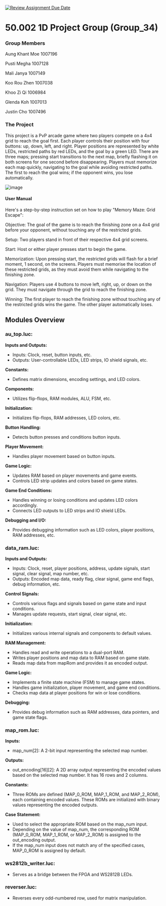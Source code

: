 [![Review Assignment Due Date](https://classroom.github.com/assets/deadline-readme-button-24ddc0f5d75046c5622901739e7c5dd533143b0c8e959d652212380cedb1ea36.svg)](https://classroom.github.com/a/5YTzVbxp)
# 50.002 1D Project Group (Group_34)

### Group Members

Aung Khant Moe  1007196

Pusti Megha     1007128

Mali Janya      1007149

Koo Rou Zhen    1007038

Khoo Zi Qi      1006984

Glenda Koh      1007013

Justin Cho      1007496

### The Project

This project is a PvP arcade game where two players compete on a 4x4 grid to reach the goal first. Each player controls their position with four buttons: up, down, left, and right. Player positions are represented by white LEDs, restricted paths by red LEDs, and the goal by a green LED. There are three maps; pressing start transitions to the next map, briefly flashing it on both screens for one second before disappearing. Players must memorize each map quickly, navigating to the goal while avoiding restricted paths. The first to reach the goal wins; if the opponent wins, you lose automatically.

![image](https://github.com/50002-computation-structures/1d-project-group_34/assets/117970574/4d5e61b3-d2ff-4659-baa8-39e15827bf66)

#### User Manual
Here's a step-by-step instruction set on how to play "Memory Maze: Grid Escape":  

Objective: The goal of the game is to reach the finishing zone on a 4x4 grid before your opponent, without touching any of the restricted grids. 

Setup: Two players stand in front of their respective 4x4 grid screens. 

Start: Host or either player presses start to begin the game. 

Memorization: Upon pressing start, the restricted grids will flash for a brief moment, 1 second, on the screens. Players must memorise the location of these restricted grids, as they must avoid them while navigating to the finishing zone. 

Navigation: Players use 4 buttons to move left, right, up, or down on the grid. They must navigate through the grid to reach the finishing zone. 

Winning: The first player to reach the finishing zone without touching any of the restricted grids wins the game. The other player automatically loses.

## Modules Overview

### au_top.luc:
**Inputs and Outputs:**
- Inputs: Clock, reset, button inputs, etc.
- Outputs: User-controllable LEDs, LED strips, IO shield signals, etc.

**Constants:**
- Defines matrix dimensions, encoding settings, and LED colors.

**Components:**
- Utilizes flip-flops, RAM modules, ALU, FSM, etc.

**Initialization:**
- Initializes flip-flops, RAM addresses, LED colors, etc.

**Button Handling:**
- Detects button presses and conditions button inputs.

**Player Movement:**
- Handles player movement based on button inputs.

**Game Logic:**
- Updates RAM based on player movements and game events.
- Controls LED strip updates and colors based on game states.

**Game End Conditions:**
- Handles winning or losing conditions and updates LED colors accordingly.
- Connects LED outputs to LED strips and IO shield LEDs.

**Debugging and I/O:**
- Provides debugging information such as LED colors, player positions, RAM addresses, etc.

### data_ram.luc:
**Inputs and Outputs:**
- Inputs: Clock, reset, player positions, address, update signals, start signal, clear signal, map number, etc.
- Outputs: Encoded map data, ready flag, clear signal, game end flags, debug information, etc.

**Control Signals:**
- Controls various flags and signals based on game state and input conditions.
- Manages update requests, start signal, clear signal, etc.

**Initialization:**
- Initializes various internal signals and components to default values.

**RAM Management:**
- Handles read and write operations to a dual-port RAM.
- Writes player positions and map data to RAM based on game state.
- Reads map data from mapRom and provides it as encoded output.

**Game Logic:**
- Implements a finite state machine (FSM) to manage game states.
- Handles game initialization, player movement, and game end conditions.
- Checks map data at player positions for win or lose conditions.

**Debugging:**
- Provides debug information such as RAM addresses, data pointers, and game state flags.

### map_rom.luc:
**Inputs:**
- map_num[2]: A 2-bit input representing the selected map number.

**Outputs:**
- out_encoding[16][2]: A 2D array output representing the encoded values based on the selected map number. It has 16 rows and 2 columns.

**Constants:**
- Three ROMs are defined (MAP_0_ROM, MAP_1_ROM, and MAP_2_ROM), each containing encoded values. These ROMs are initialized with binary values representing the encoded outputs.

**Case Statement:**
- Used to select the appropriate ROM based on the map_num input.
- Depending on the value of map_num, the corresponding ROM (MAP_0_ROM, MAP_1_ROM, or MAP_2_ROM) is assigned to the out_encoding output.
- If the map_num input does not match any of the specified cases, MAP_0_ROM is assigned by default.

### ws2812b_writer.luc:
- Serves as a bridge between the FPGA and WS2812B LEDs.

### reverser.luc:
- Reverses every odd-numbered row, used for matrix manipulation.
